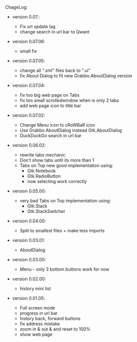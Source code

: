 ChageLog:
* version 0.07.:
	
	* Fix url update lag
	* change search in url bar to Qwant 
* version 0.07.06:
	* small fix
* version 0.07.05:
	* change all ".xml" files back to ".ui"
	* fix About Dialog to fit new Grabbo.AboutDialog version 
* version 0.07.04:
	* fix too big web page on Tabs
	* fix too small scrolledwindow when is only 2 tabs
	* add web page icon to title bar
* version 0.07.02:
	* Change Menu icon to cRoWBaR icon
	* Use Grabbo.AboutDialog instead Gtk.AboutDialog
	* DuckDuckGo search in url bar
* version 0.06.02:
	* rewrite tabs mechanic
	* Don't show tabs until its more than 1
	* Tabs on Top new good implementation using:
		* Gtk.Notebook
		* Gtk.RadioButton
		* now selecting work correctly
* version 0.05.00:
	* very bad Tabs on Top implementation using:
	 	* Gtk.Stack
	 	* Gtk.StackSwitcher
* version 0.04.00:
	* Split to smallest files + make less imports
* version 0.03.01:
	* AboutDialog
* version 0.03.00:
	* Menu - only 3 bottom buttons work for now
* version 0.02.00:
	* history mini list
* version 0.01.05:
	* Full screen mode
	* progress in url bar
	* history back, forward buttons
	* fix address mistake
	* zoom in & out & and reset to 100%
	* show web page
